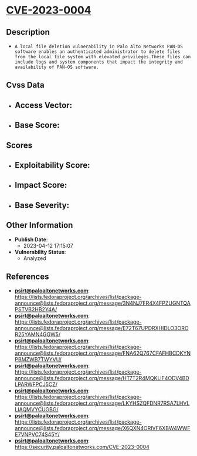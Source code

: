 
# [CVE-2023-0004](https://cve.mitre.org/cgi-bin/cvename.cgi?name=CVE-2023-0004)

## Description

- `A local file deletion vulnerability in Palo Alto Networks PAN-OS software enables an authenticated administrator to delete files from the local file system with elevated privileges.These files can include logs and system components that impact the integrity and availability of PAN-OS software.`

## Cvss Data

- **Access Vector**:
  - 
- **Base Score**:
  - 

## Scores

- **Exploitability Score**:
  - 
- **Impact Score**:
  - 
- **Base Severity**:
  - 

## Other Information

- **Publish Date**:
  - 2023-04-12 17:15:07
- **Vulnerability Status**:
  - Analyzed

## References

- **psirt@paloaltonetworks.com**: https://lists.fedoraproject.org/archives/list/package-announce@lists.fedoraproject.org/message/3N4NJ7FR4X4FPZUGNTQAPSTVB2HB2Y4A/
- **psirt@paloaltonetworks.com**: https://lists.fedoraproject.org/archives/list/package-announce@lists.fedoraproject.org/message/E72T67UPDRXHIDLO3OROR25YAMN4GGW5/
- **psirt@paloaltonetworks.com**: https://lists.fedoraproject.org/archives/list/package-announce@lists.fedoraproject.org/message/FNA62Q767CFAFHBCDKYNPBMZWB7TWYVU/
- **psirt@paloaltonetworks.com**: https://lists.fedoraproject.org/archives/list/package-announce@lists.fedoraproject.org/message/HT7T2R4MQKLIF4ODV4BDLPARWFPCJ5CZ/
- **psirt@paloaltonetworks.com**: https://lists.fedoraproject.org/archives/list/package-announce@lists.fedoraproject.org/message/LKYHSZQFDNR7RSA7LHVLLIAQMVYCUGBG/
- **psirt@paloaltonetworks.com**: https://lists.fedoraproject.org/archives/list/package-announce@lists.fedoraproject.org/message/X6QXN4ORIVF6XBW4WWFE7VNPVC74S45Y/
- **psirt@paloaltonetworks.com**: https://security.paloaltonetworks.com/CVE-2023-0004
